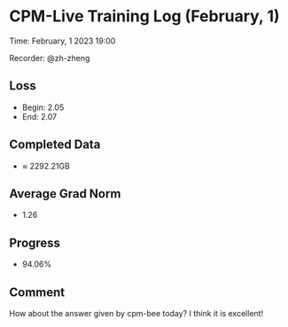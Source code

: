 
# CPM-Live Training Log (February, 1)

Time: February, 1 2023 19:00

Recorder: @zh-zheng

## Loss
- Begin: 2.05
- End: 2.07
	
## Completed Data
- $\approx$ 2292.21GB

## Average Grad Norm
- 1.26

## Progress
- 94.06%

## Comment

How about the answer given by cpm-bee today? I think it is excellent!
